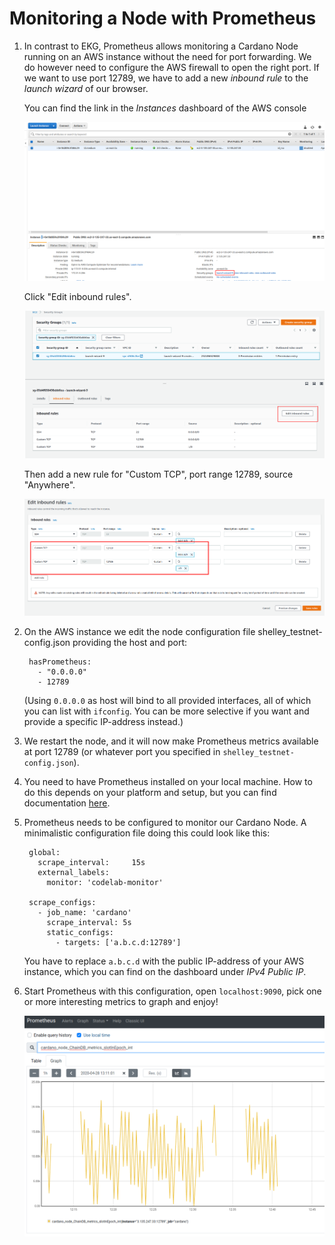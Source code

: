 # Monitoring a Node with Prometheus


1. In contrast to EKG, Prometheus allows monitoring a Cardano Node running on an AWS instance without
   the need for port forwarding.
   We do however need to configure the AWS firewall to open the right port.
   If we want to use port 12789, we have to add a new _inbound rule_ to the _launch wizard_
   of our browser.

   You can find the link in the _Instances_ dashboard of the AWS console

   ![Launch Wizard](images/launch-wizard.png)


   Click "Edit inbound rules".

   ![Edit inbound rules](images/edit-inbound-rules.png)

   Then add a new rule for "Custom TCP", port range 12789, source "Anywhere".

   ![new inbound rules](images/new-inbound-rule.png)

2. On the AWS instance we edit the node configuration file shelley_testnet-config.json providing the host and port:

        hasPrometheus:
          - "0.0.0.0"
          - 12789

   (Using `0.0.0.0` as host will bind to all provided interfaces, all of which you can list with `ifconfig`.
   You can be more selective if you want and provide a specific IP-address instead.)

3. We restart the node, and it will now make Prometheus metrics available
   at port 12789 (or whatever port you specified in `shelley_testnet-config.json`).

4. You need to have Prometheus installed on your local machine.
   How to do this depends on your platform and setup, but you can find documentation
   [here](https://prometheus.io/docs/prometheus/latest/getting_started/).

5. Prometheus needs to be configured to monitor our Cardano Node. A minimalistic configuration file
   doing this could look like this:

        global:
          scrape_interval:     15s
          external_labels:
            monitor: 'codelab-monitor'

        scrape_configs:
          - job_name: 'cardano'
            scrape_interval: 5s
            static_configs:
              - targets: ['a.b.c.d:12789']

   You have to replace `a.b.c.d` with the public IP-address of your AWS instance,
   which you can find on the dashboard under _IPv4 Public IP_.

6. Start Prometheus with this configuration, open `localhost:9090`, pick one or more interesting metrics to graph
   and enjoy!

   ![Prometheus](images/prometheus.png)
